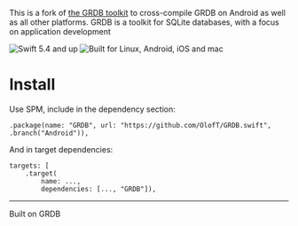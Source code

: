This is a fork of [the GRDB toolkit](https://github.com/groue/GRDB.swift) to cross-compile GRDB on Android as well as all other platforms. GRDB is a toolkit for SQLite databases, with a focus on application development

![Swift 5.4 and up](https://img.shields.io/badge/swift-5.4-orange.svg?style=flat)
![Built for Linux, Android, iOS and mac](https://img.shields.io/badge/platform-Android%20%7C%20Linux%20%7C%20iOS%20%7C%20macOS%20%7C%20watchOS%20%7C%20tvOS%20-red)

# Install

Use SPM, include in the dependency section:

    .package(name: "GRDB", url: "https://github.com/OlofT/GRDB.swift", .branch("Android")),

And in target dependencies:

    targets: [
        .target(
            name: ...,
            dependencies: [..., "GRDB"]),

---

Built on GRDB